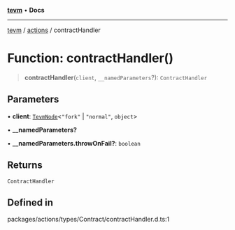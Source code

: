[**tevm**](../../README.md) • **Docs**

***

[tevm](../../modules.md) / [actions](../README.md) / contractHandler

# Function: contractHandler()

> **contractHandler**(`client`, `__namedParameters`?): `ContractHandler`

## Parameters

• **client**: [`TevmNode`](../../index/type-aliases/TevmNode.md)\<`"fork"` \| `"normal"`, `object`\>

• **\_\_namedParameters?**

• **\_\_namedParameters.throwOnFail?**: `boolean`

## Returns

`ContractHandler`

## Defined in

packages/actions/types/Contract/contractHandler.d.ts:1

